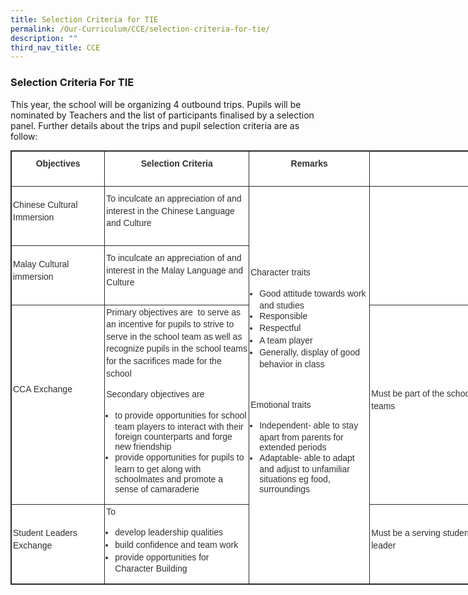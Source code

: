 ```yaml
---
title: Selection Criteria for TIE
permalink: /Our-Curriculum/CCE/selection-criteria-for-tie/
description: ""
third_nav_title: CCE
---
```

### Selection Criteria For TIE

This year, the school will be organizing 4 outbound trips. Pupils will be nominated by Teachers and the list of participants finalised by a selection panel. Further details about the trips and pupil selection criteria are as follow:

<table width="1168" class="iveo_table ives_tab_dark ive_eobj_left" style="margin: 0px 10px 0px 0px; outline: 0px; padding: 0px; border: 1px solid rgb(42, 42, 42); border-spacing: 1px; color: rgb(48, 48, 48); font-family: Ubuntu, sans-serif; font-size: 14px; font-style: normal; font-variant-ligatures: normal; font-variant-caps: normal; font-weight: 400; letter-spacing: normal; orphans: 2; text-align: left; text-transform: none; white-space: normal; widows: 2; word-spacing: 0px; -webkit-text-stroke-width: 0px; background-color: rgb(255, 255, 255); text-decoration-thickness: initial; text-decoration-style: initial; text-decoration-color: initial; width: 760px;"><tbody style="margin: 0px; outline: 0px; padding: 0px;"><tr height="56" style="margin: 0px; outline: 0px; padding: 0px;"><td class="" width="358" style="margin: 0px; outline: 0px; padding: 2px; text-align: center; border: 1px solid rgb(42, 42, 42); width: 218px;"><p style="margin: 0px 0px 1em; outline: 0px; padding: 0px; line-height: 19.6px;"><b style="margin: 0px; outline: 0px; padding: 0px;">Objectives</b></p></td><td class="" width="280" style="margin: 0px; outline: 0px; padding: 2px; text-align: center; border: 1px solid rgb(42, 42, 42); width: 185px;"><p style="margin: 0px 0px 1em; outline: 0px; padding: 0px; line-height: 19.6px;"><b style="margin: 0px; outline: 0px; padding: 0px;">Selection Criteria</b></p></td><td class="" width="312" style="margin: 0px; outline: 0px; padding: 2px; text-align: center; border: 1px solid rgb(42, 42, 42); width: 203px;"><p style="margin: 0px 0px 1em; outline: 0px; padding: 0px; line-height: 19.6px;"><b style="margin: 0px; outline: 0px; padding: 0px;">Remarks</b></p></td></tr><tr height="95" style="margin: 0px; outline: 0px; padding: 0px;"><td height="95" class="" width="218" style="margin: 0px; outline: 0px; padding: 2px; text-align: center; border: 1px solid rgb(42, 42, 42);"><p style="margin: 0px 0px 1em; outline: 0px; padding: 0px; line-height: 19.6px; text-align: left;">Chinese Cultural Immersion</p></td><td class="" width="358" style="margin: 0px; outline: 0px; padding: 2px; text-align: center; border: 1px solid rgb(42, 42, 42);"><p style="margin: 0px 0px 1em; outline: 0px; padding: 0px; line-height: 19.6px; text-align: left;">To inculcate an appreciation of and interest in the Chinese Language and Culture</p><p style="margin: 0px 0px 1em; outline: 0px; padding: 0px; line-height: 19.6px;"></p></td><td rowspan="4" class="" width="280" style="margin: 0px; outline: 0px; padding: 2px; text-align: center; border: 1px solid rgb(42, 42, 42);"><p style="margin: 0px 0px 1em; outline: 0px; padding: 0px; line-height: 19.6px; text-align: left;">Character traits<br style="margin: 0px; outline: 0px; padding: 0px;"></p><ul style="margin: 0px 0px 0.5em 1em; outline: 0px; padding: 0px;"><li style="margin: 0px; outline: 0px; padding: 0px; text-align: left;"><span style="margin: 0px; outline: 0px; padding: 0px; line-height: 19.6px; background-color: transparent;">Good attitude towards work and studies</span></li><li style="margin: 0px; outline: 0px; padding: 0px; text-align: left;"><span style="margin: 0px; outline: 0px; padding: 0px; line-height: 19.6px; background-color: transparent;">Responsible</span></li><li style="margin: 0px; outline: 0px; padding: 0px; text-align: left;"><span style="margin: 0px; outline: 0px; padding: 0px; line-height: 19.6px; background-color: transparent;">Respectful</span></li><li style="margin: 0px; outline: 0px; padding: 0px; text-align: left;"><span style="margin: 0px; outline: 0px; padding: 0px; line-height: 19.6px; background-color: transparent;">A team player</span></li><li style="margin: 0px; outline: 0px; padding: 0px; text-align: left;"><span style="margin: 0px; outline: 0px; padding: 0px; line-height: 19.6px; background-color: transparent;">Generally, display of good behavior in class</span></li></ul><p style="margin: 0px 0px 1em; outline: 0px; padding: 0px; line-height: 19.6px;"></p><p style="margin: 0px 0px 1em; outline: 0px; padding: 0px; line-height: 19.6px; text-align: left;">&nbsp;</p><p style="margin: 0px 0px 1em; outline: 0px; padding: 0px; line-height: 19.6px; text-align: left;">Emotional traits<br style="margin: 0px; outline: 0px; padding: 0px;"></p><ul style="margin: 0px 0px 0.5em 1em; outline: 0px; padding: 0px;"><li style="margin: 0px; outline: 0px; padding: 0px; text-align: left;"><span style="margin: 0px; outline: 0px; padding: 0px; line-height: 19.6px; background-color: transparent;">Independent- able to stay apart from parents for extended periods</span></li><li style="margin: 0px; outline: 0px; padding: 0px; text-align: left;"><span style="margin: 0px; outline: 0px; padding: 0px; line-height: 19.6px; background-color: transparent;">Adaptable- able to adapt and adjust to unfamiliar situations eg food, surroundings</span></li></ul><p style="margin: 0px 0px 1em; outline: 0px; padding: 0px; line-height: 19.6px;"></p><p style="margin: 0px 0px 1em; outline: 0px; padding: 0px; line-height: 19.6px;"></p></td><td rowspan="2" class="" width="312" style="margin: 0px; outline: 0px; padding: 2px; text-align: center; border: 1px solid rgb(42, 42, 42);"><p style="margin: 0px 0px 1em; outline: 0px; padding: 0px; line-height: 19.6px; text-align: left;"><br style="margin: 0px; outline: 0px; padding: 0px;"></p></td></tr><tr height="95" style="margin: 0px; outline: 0px; padding: 0px;"><td height="95" class="" width="218" style="margin: 0px; outline: 0px; padding: 2px; text-align: center; border: 1px solid rgb(42, 42, 42);"><p style="margin: 0px 0px 1em; outline: 0px; padding: 0px; line-height: 19.6px; text-align: left;">Malay Cultural immersion</p></td><td class="" width="358" style="margin: 0px; outline: 0px; padding: 2px; text-align: center; border: 1px solid rgb(42, 42, 42);"><p style="margin: 0px 0px 1em; outline: 0px; padding: 0px; line-height: 19.6px; text-align: left;">To inculcate an appreciation of and interest in the Malay Language and Culture</p></td></tr><tr height="95" style="margin: 0px; outline: 0px; padding: 0px;"><td height="95" class="" width="218" style="margin: 0px; outline: 0px; padding: 2px; text-align: center; border: 1px solid rgb(42, 42, 42);"><p style="margin: 0px 0px 1em; outline: 0px; padding: 0px; line-height: 19.6px; text-align: left;">CCA Exchange</p><p style="margin: 0px 0px 1em; outline: 0px; padding: 0px; line-height: 19.6px; text-align: left;">&nbsp;</p></td><td class="" width="358" style="margin: 0px; outline: 0px; padding: 2px; text-align: center; border: 1px solid rgb(42, 42, 42);"><p style="margin: 0px 0px 1em; outline: 0px; padding: 0px; line-height: 19.6px; text-align: left;">Primary objectives are&nbsp; to serve as an incentive for pupils to strive to serve in the school team as well as recognize pupils in the school teams for the sacrifices made for the school<span style="margin: 0px; outline: 0px; padding: 0px; line-height: 19.6px; background-color: transparent;">&nbsp;</span></p><p style="margin: 0px 0px 1em; outline: 0px; padding: 0px; line-height: 19.6px; text-align: left;">Secondary objectives are&nbsp;<br style="margin: 0px; outline: 0px; padding: 0px;"></p><ul style="margin: 0px 0px 0.5em 1em; outline: 0px; padding: 0px;"><li style="margin: 0px; outline: 0px; padding: 0px; text-align: left;"><span style="margin: 0px; outline: 0px; padding: 0px; line-height: 19.6px; background-color: transparent;">to&nbsp;</span><span style="margin: 0px; outline: 0px; padding: 0px; line-height: 19.6px; background-color: transparent;">provide opportunities for school team players to interact with their foreign counterparts and forge new friendship</span></li><li style="margin: 0px; outline: 0px; padding: 0px; text-align: left;"><span style="margin: 0px; outline: 0px; padding: 0px; line-height: 19.6px; background-color: transparent;">provide opportunities for pupils to learn to get along with schoolmates and promote a sense of camaraderie</span></li></ul><p style="margin: 0px 0px 1em; outline: 0px; padding: 0px; line-height: 19.6px;"></p></td><td class="" width="312" style="margin: 0px; outline: 0px; padding: 2px; text-align: center; border: 1px solid rgb(42, 42, 42);"><p style="margin: 0px 0px 1em; outline: 0px; padding: 0px; line-height: 19.6px; text-align: left;">Must be part of the school teams</p></td></tr><tr height="95" style="margin: 0px; outline: 0px; padding: 0px;"><td height="95" class="" width="218" style="margin: 0px; outline: 0px; padding: 2px; text-align: center; border: 1px solid rgb(42, 42, 42);"><p style="margin: 0px 0px 1em; outline: 0px; padding: 0px; line-height: 19.6px; text-align: left;">Student Leaders Exchange</p></td><td class="" width="358" style="margin: 0px; outline: 0px; padding: 2px; text-align: center; border: 1px solid rgb(42, 42, 42);"><p style="margin: 0px 0px 1em; outline: 0px; padding: 0px; line-height: 19.6px; text-align: left;">To<br style="margin: 0px; outline: 0px; padding: 0px;"></p><ul style="margin: 0px 0px 0.5em 1em; outline: 0px; padding: 0px;"><li style="margin: 0px; outline: 0px; padding: 0px; text-align: left;"><span style="margin: 0px; outline: 0px; padding: 0px; line-height: 19.6px; background-color: transparent;">develop leadership qualities</span></li><li style="margin: 0px; outline: 0px; padding: 0px; text-align: left;"><span style="margin: 0px; outline: 0px; padding: 0px; line-height: 19.6px; background-color: transparent;">build confidence and team work</span></li><li style="margin: 0px; outline: 0px; padding: 0px; text-align: left;"><span style="margin: 0px; outline: 0px; padding: 0px; line-height: 19.6px; background-color: transparent;">provide opportunities for Character Building</span></li></ul><p style="margin: 0px 0px 1em; outline: 0px; padding: 0px; line-height: 19.6px;"></p></td><td class="" width="312" style="margin: 0px; outline: 0px; padding: 2px; text-align: center; border: 1px solid rgb(42, 42, 42);"><p style="margin: 0px 0px 1em; outline: 0px; padding: 0px; line-height: 19.6px; text-align: left;">Must be a serving student leader</p></td></tr></tbody></table>